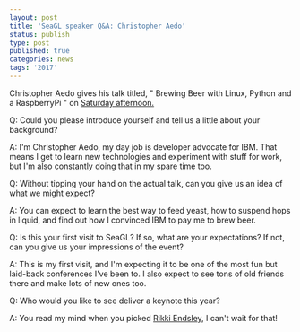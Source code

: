 ```yaml
---
layout: post
title: 'SeaGL speaker Q&A: Christopher Aedo'
status: publish
type: post
published: true
categories: news
tags: '2017'
---
```


Christopher Aedo gives his talk titled, " Brewing Beer with Linux, Python and a RaspberryPi " on [Saturday afternoon.](https://osem.seagl.org/conferences/seagl2017/program/proposals/278)

Q: Could you please introduce yourself and tell us a little about your background?

A: I'm Christopher Aedo, my day job is developer advocate for IBM. That means I get to learn new technologies and experiment with stuff for work, but I'm also constantly doing that in my spare time too.

Q: Without tipping your hand on the actual talk, can you give us an idea of what we might expect?

A: You can expect to learn the best way to feed yeast, how to suspend hops in liquid, and find out how I convinced IBM to pay me to brew beer.

Q: Is this your first visit to SeaGL? If so, what are your expectations? If not, can you give us your impressions of the event?

A: This is my first visit, and I'm expecting it to be one of the most fun but laid-back conferences I've been to.  I also expect to see tons of old friends there and make lots of new ones too.

Q: Who would you like to see deliver a keynote this year?

A: You read my mind when you picked [Rikki Endsley](https://seagl.org/news/2017/07/25/Keynote_Announce.html), I can't wait for that!



